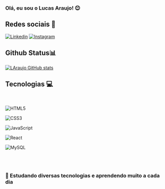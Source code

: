 ### Olá, eu sou o Lucas Araujo! 😊

## Redes sociais 📱

[![Linkedin](https://img.shields.io/badge/LinkedIn-0077B5?style=for-the-badge&logo=linkedin&logoColor=white)](https://www.linkedin.com/in/lucas-gomesprf/)
[![Instagram](https://img.shields.io/badge/Instagram-E4405F?style=for-the-badge&logo=instagram&logoColor=white)](https://www.instagram.com/lucas.araraujo/)


## Github Status📊
[![LAraujo GitHub stats](https://github-readme-stats.vercel.app/api?username=LAraujoGomes)](https://github.com/anuraghazra/github-readme-stats)

## Tecnologias 💻
<div style = "display: inline_block"><br/>

![HTML5](https://img.shields.io/badge/html5-%23E34F26.svg?style=for-the-badge&logo=html5&logoColor=white)

![CSS3](https://img.shields.io/badge/css3-%231572B6.svg?style=for-the-badge&logo=css3&logoColor=white)

![JavaScript](https://img.shields.io/badge/javascript-%23323330.svg?style=for-the-badge&logo=javascript&logoColor=%23F7DF1E)

![React](https://img.shields.io/badge/react-%2320232a.svg?style=for-the-badge&logo=react&logoColor=%2361DAFB)

![MySQL](https://img.shields.io/badge/mysql-4479A1.svg?style=for-the-badge&logo=mysql&logoColor=white)

<br><br>
### 🦾 Estudando diversas tecnologias e aprendendo muito a cada dia

